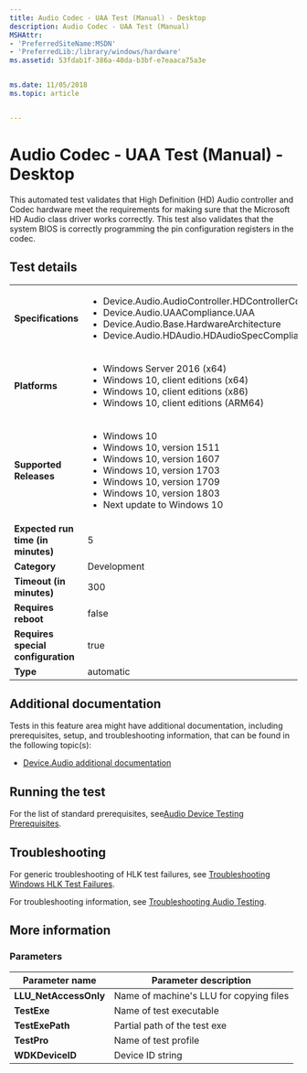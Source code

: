 ```yaml
---
title: Audio Codec - UAA Test (Manual) - Desktop
description: Audio Codec - UAA Test (Manual)
MSHAttr:
- 'PreferredSiteName:MSDN'
- 'PreferredLib:/library/windows/hardware'
ms.assetid: 53fdab1f-386a-40da-b3bf-e7eaaca75a3e


ms.date: 11/05/2018
ms.topic: article


---
```


# Audio Codec - UAA Test (Manual) - Desktop


This automated test validates that High Definition (HD) Audio controller and Codec hardware meet the requirements for making sure that the Microsoft HD Audio class driver works correctly. This test also validates that the system BIOS is correctly programming the pin configuration registers in the codec.

## Test details

|||
|---|---|
| **Specifications**  | <ul><li>Device.Audio.AudioController.HDControllerCompliance</li><li>Device.Audio.UAACompliance.UAA</li><li>Device.Audio.Base.HardwareArchitecture</li><li>Device.Audio.HDAudio.HDAudioSpecCompliance</li></ul> |  
| **Platforms**   | <ul><li>Windows Server 2016 (x64)</li><li>Windows 10, client editions (x64)</li><li>Windows 10, client editions (x86)</li><li>Windows 10, client editions (ARM64)</li></ul> |
| **Supported Releases** | <ul><li>Windows 10</li><li>Windows 10, version 1511</li><li>Windows 10, version 1607</li><li>Windows 10, version 1703</li><li>Windows 10, version 1709</li><li>Windows 10, version 1803</li><li>Next update to Windows 10</li></ul> |
|**Expected run time (in minutes)**| 5 |
|**Category**| Development |
|**Timeout (in minutes)**| 300 |
|**Requires reboot**| false |
|**Requires special configuration**| true |
|**Type**| automatic |



## <span id="Additional_documentation"></span><span id="additional_documentation"></span><span id="ADDITIONAL_DOCUMENTATION"></span>Additional documentation


Tests in this feature area might have additional documentation, including prerequisites, setup, and troubleshooting information, that can be found in the following topic(s):

-   [Device.Audio additional documentation](device-audio-additional-documentation.md)

## <span id="Running_the_test"></span><span id="running_the_test"></span><span id="RUNNING_THE_TEST"></span>Running the test


For the list of standard prerequisites, see[Audio Device Testing Prerequisites](audio-device-testing-prerequisites.md).

## <span id="Troubleshooting"></span><span id="troubleshooting"></span><span id="TROUBLESHOOTING"></span>Troubleshooting


For generic troubleshooting of HLK test failures, see [Troubleshooting Windows HLK Test Failures](../user/troubleshooting-windows-hlk-test-failures.md).

For troubleshooting information, see [Troubleshooting Audio Testing](troubleshooting-audio-testing.md).

## <span id="More_information"></span><span id="more_information"></span><span id="MORE_INFORMATION"></span>More information


### <span id="Parameters"></span><span id="parameters"></span><span id="PARAMETERS"></span>Parameters

| Parameter name         | Parameter description                   |
|------------------------|-----------------------------------------|
| **LLU\_NetAccessOnly** | Name of machine's LLU for copying files |
| **TestExe**            | Name of test executable                 |
| **TestExePath**        | Partial path of the test exe            |
| **TestPro**            | Name of test profile                    |
| **WDKDeviceID**        | Device ID string                        |












